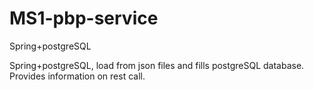 # MS1-pbp-service
Spring+postgreSQL

Spring+postgreSQL, load from json files and fills postgreSQL database. Provides information on rest call.
